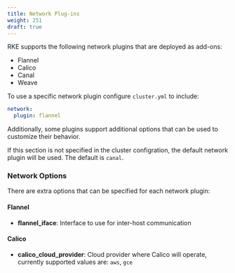 ```yaml
---
title: Network Plug-ins
weight: 251
draft: true
---
```


RKE supports the following network plugins that are deployed as add-ons:

- Flannel
- Calico
- Canal
- Weave

To use a specific network plugin configure `cluster.yml` to include:

```yaml
network:
  plugin: flannel
```
Additionally, some plugins support additional options that can be used to customize their behavior.

If this section is not specified in the cluster configration, the default network plugin will be used. The default is `canal`.

### Network Options

There are extra options that can be specified for each network plugin:

#### Flannel

- **flannel_iface**: Interface to use for inter-host communication

#### Calico

- **calico_cloud_provider**: Cloud provider where Calico will operate, currently supported values are: `aws`, `gce`
